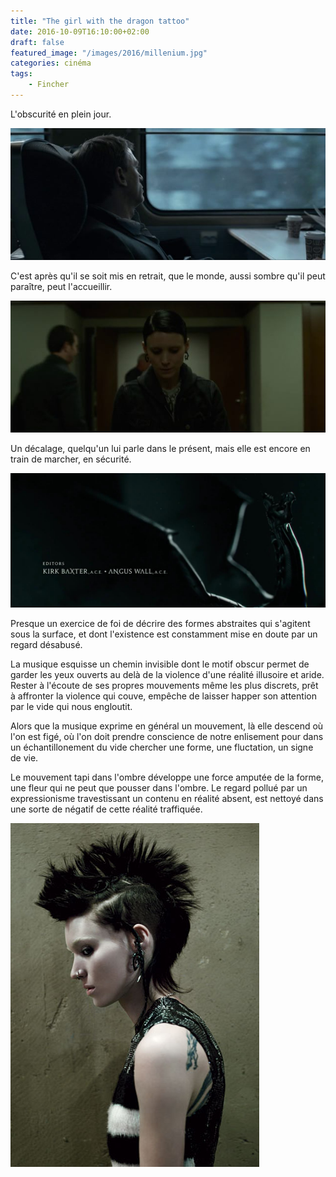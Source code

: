 ```yaml
---
title: "The girl with the dragon tattoo"
date: 2016-10-09T16:10:00+02:00
draft: false
featured_image: "/images/2016/millenium.jpg"
categories: cinéma
tags:
    - Fincher
---
```


L'obscurité en plein jour.

![millenium](/images/2016/millenium.jpg)
  
C'est après qu'il se soit mis en retrait, que le monde, aussi sombre qu'il peut paraître, peut l'accueillir.

![millenium](/images/2016/millenium2.jpg)
  
Un décalage, quelqu'un lui parle dans le présent, mais elle est encore en train de marcher, en sécurité.


![millenium](/images/2016/millenium3.jpg)
  
Presque un exercice de foi de décrire des formes abstraites qui s'agitent sous la surface, et dont l'existence est constamment mise en doute par un regard désabusé.

La musique esquisse un chemin invisible dont le motif obscur permet de garder les yeux ouverts au delà de la violence d'une réalité illusoire et aride. Rester à l'écoute de ses propres mouvements même les plus discrets, prêt à affronter la violence qui couve, empêche de laisser happer son attention par le vide qui nous engloutit.

Alors que la musique exprime en général un mouvement, là elle descend où l'on est figé, où l'on doit prendre conscience de notre enlisement pour dans un échantillonement du vide chercher une forme, une fluctation, un signe de vie.

Le mouvement tapi dans l'ombre développe une force amputée de la forme, une fleur qui ne peut que pousser dans l'ombre. Le regard pollué par un expressionisme travestissant un contenu en réalité absent, est nettoyé dans une sorte de négatif de cette réalité traffiquée.

![millenium](/images/2016/millenium4.jpg)